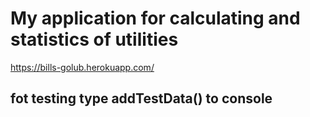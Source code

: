 # My application for calculating and statistics of utilities
https://bills-golub.herokuapp.com/

## fot testing type addTestData() to console

